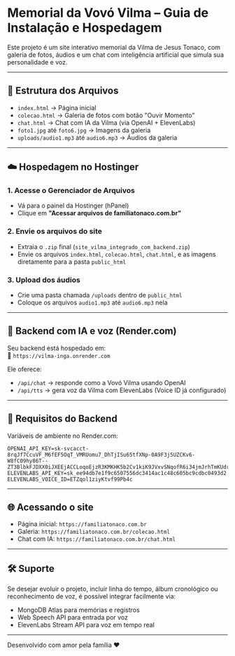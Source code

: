# Memorial da Vovó Vilma – Guia de Instalação e Hospedagem

Este projeto é um site interativo memorial da Vilma de Jesus Tonaco, com galeria de fotos, áudios e um chat com inteligência artificial que simula sua personalidade e voz.

---

## 📁 Estrutura dos Arquivos

- `index.html` → Página inicial
- `colecao.html` → Galeria de fotos com botão "Ouvir Momento"
- `chat.html` → Chat com IA da Vilma (via OpenAI + ElevenLabs)
- `foto1.jpg` até `foto6.jpg` → Imagens da galeria
- `uploads/audio1.mp3` até `audio6.mp3` → Áudios da galeria

---

## ☁️ Hospedagem no Hostinger

### 1. Acesse o Gerenciador de Arquivos
- Vá para o painel da Hostinger (hPanel)
- Clique em **"Acessar arquivos de familiatonaco.com.br"**

### 2. Envie os arquivos do site
- Extraia o `.zip` final (`site_vilma_integrado_com_backend.zip`)
- Envie os arquivos `index.html`, `colecao.html`, `chat.html`, e as imagens diretamente para a pasta `public_html`

### 3. Upload dos áudios
- Crie uma pasta chamada `/uploads` dentro de `public_html`
- Coloque os arquivos `audio1.mp3` até `audio6.mp3` nela

---

## 🤖 Backend com IA e voz (Render.com)

Seu backend está hospedado em:  
🔗 `https://vilma-inga.onrender.com`

Ele oferece:
- `/api/chat` → responde como a Vovó Vilma usando OpenAI
- `/api/tts` → gera voz da Vilma com ElevenLabs (Voice ID já configurado)

---

## 📢 Requisitos do Backend

Variáveis de ambiente no Render.com:
```
OPENAI_API_KEY=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
ELEVENLABS_API_KEY=sk_ee94db7e1f9c6507556dc3414ac1c48c605bc9cdbc0493d2
ELEVENLABS_VOICE_ID=ETZqol1ziyKtvf99Pb4c
```

---

## 🌐 Acessando o site

- Página inicial: `https://familiatonaco.com.br`
- Galeria: `https://familiatonaco.com.br/colecao.html`
- Chat com IA: `https://familiatonaco.com.br/chat.html`

---

## 🛠 Suporte

Se desejar evoluir o projeto, incluir linha do tempo, álbum cronológico ou reconhecimento de voz, é possível integrar facilmente via:
- MongoDB Atlas para memórias e registros
- Web Speech API para entrada por voz
- ElevenLabs Stream API para voz em tempo real

---

Desenvolvido com amor pela família ❤️ 
